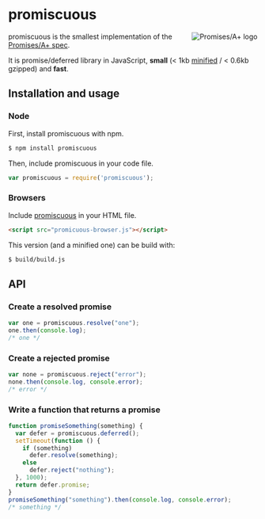 # promiscuous
<a href="http://promises-aplus.github.com/promises-spec">
  <img src="http://promises-aplus.github.com/promises-spec/assets/logo-small.png"
       alt="Promises/A+ logo" title="Promises/A+ 1.0 compliant" align="right" />
</a>

promiscuous is the smallest implementation of the [Promises/A+ spec](http://promises-aplus.github.com/promises-spec/).

It is promise/deferred library in JavaScript, **small** (< 1kb [minified](https://raw.github.com/RubenVerborgh/promiscuous/dist/promiscuous-node.js) / < 0.6kb gzipped) and **fast**.

## Installation and usage
### Node
First, install promiscuous with npm.
```bash
$ npm install promiscuous
```

Then, include promiscuous in your code file.
```javascript
var promiscuous = require('promiscuous');
```

### Browsers
Include [promiscuous](https://raw.github.com/RubenVerborgh/promiscuous/dist/promiscuous-browser.js) in your HTML file.
```html
<script src="promicuous-browser.js"></script>
```

This version (and a minified one) can be build with:
```bash
$ build/build.js
```

## API
### Create a resolved promise
```javascript
var one = promiscuous.resolve("one");
one.then(console.log);
/* one */
```

### Create a rejected promise
```javascript
var none = promiscuous.reject("error");
none.then(console.log, console.error);
/* error */
```

### Write a function that returns a promise
```javascript
function promiseSomething(something) {
  var defer = promiscuous.deferred();
  setTimeout(function () {
    if (something)
      defer.resolve(something);
    else
      defer.reject("nothing");
  }, 1000);
  return defer.promise;
}
promiseSomething("something").then(console.log, console.error);
/* something */
```
